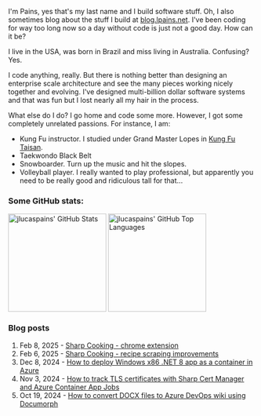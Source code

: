 I'm Pains, yes that's my last name and I build software stuff. Oh, I also sometimes blog about the stuff I build at [blog.lpains.net](https://blog.lpains.net). I've been coding for way too long now so a day without code is just not a good day. How can it be?

I live in the USA, was born in Brazil and miss living in Australia. Confusing? Yes.

I code anything, really. But there is nothing better than designing an enterprise scale architecture and see the many pieces working nicely together and evolving. I've designed multi-billion dollar software systems and that was fun but I lost nearly all my hair in the process.

What else do I do? I go home and code some more. However, I got some completely unrelated passions. For instance, I am:

  * Kung Fu instructor. I studied under Grand Master Lopes in [Kung Fu Taisan](http://kungfutaisan.com.br/).
  * Taekwondo Black Belt
  * Snowboarder. Turn up the music and hit the slopes. 
  * Volleyball player. I really wanted to play professional, but apparently you need to be really good and ridiculous tall for that...

### Some GitHub stats:
<div>
 <img height="200" align="center" src="https://github-readme-stats.vercel.app/api?username=jlucaspains&show_icons=true&theme=dark&count_private=true&rank_icon=github" alt="jlucaspains' GitHub Stats" />
 <img height="200" align="center" src="https://github-readme-stats.vercel.app/api/top-langs/?username=jlucaspains&theme=dark&layout=compact" 
   alt="jlucaspains' GitHub Top Languages" />
</div>

### Blog posts
<!-- BLOG-POST-LIST:START -->
1. Feb 8, 2025 - [Sharp Cooking - chrome extension](https://blog.lpains.net/posts/2025-02-08-sharp-cooking-chrome-extension/)
1. Feb 6, 2025 - [Sharp Cooking - recipe scraping improvements](https://blog.lpains.net/posts/2025-02-06-sharp-cooking-share-improvements/)
1. Dec 8, 2024 - [How to deploy Windows x86 .NET 8 app as a container in Azure](https://blog.lpains.net/posts/2024-12-08-net8-win-x86-in-container/)
1. Nov 3, 2024 - [How to track TLS certificates with Sharp Cert Manager and Azure Container App Jobs](https://blog.lpains.net/posts/2024-11-03-tracking-tls-certificates-with-sharp-cert-manager/)
1. Oct 19, 2024 - [How to convert DOCX files to Azure DevOps wiki using Documorph](https://blog.lpains.net/posts/2024-10-19-converting-docx-to-markdown/)<!-- BLOG-POST-LIST:END -->
